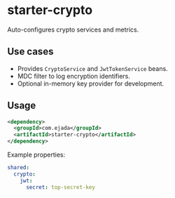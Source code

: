 # starter-crypto

Auto-configures crypto services and metrics.

## Use cases
- Provides `CryptoService` and `JwtTokenService` beans.
- MDC filter to log encryption identifiers.
- Optional in-memory key provider for development.

## Usage
```xml
<dependency>
  <groupId>com.ejada</groupId>
  <artifactId>starter-crypto</artifactId>
</dependency>
```

Example properties:

```yaml
shared:
  crypto:
    jwt:
      secret: top-secret-key
```
